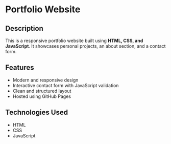 # Portfolio Website

## Description
This is a responsive portfolio website built using **HTML, CSS, and JavaScript**. It showcases personal projects, an about section, and a contact form.

## Features
- Modern and responsive design
- Interactive contact form with JavaScript validation
- Clean and structured layout
- Hosted using GitHub Pages

## Technologies Used
- HTML
- CSS
- JavaScript

 

